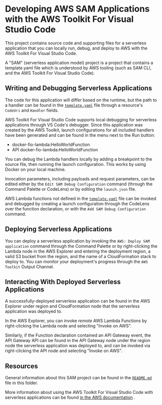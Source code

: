 # Developing AWS SAM Applications with the AWS Toolkit For Visual Studio Code

This project contains source code and supporting files for a serverless application that you can locally run, debug, and deploy to AWS with the AWS Toolkit For Visual Studio Code.

A "SAM" (serverless application model) project is a project that contains a template.yaml file which is understood by AWS tooling (such as SAM CLI, and the AWS Toolkit For Visual Studio Code).

## Writing and Debugging Serverless Applications

The code for this application will differ based on the runtime, but the path to a handler can be found in the [`template.yaml`](./template.yaml) file through a resource's `CodeUri` and `Handler` fields.

AWS Toolkit For Visual Studio Code supports local debugging for serverless applications through VS Code's debugger. Since this application was created by the AWS Toolkit, launch configurations for all included handlers have been generated and can be found in the menu next to the Run button:

* docker-fio-lambda:HelloWorldFunction
* API docker-fio-lambda:HelloWorldFunction

You can debug the Lambda handlers locally by adding a breakpoint to the source file, then running the launch configuration. This works by using Docker on your local machine.

Invocation parameters, including payloads and request parameters, can be edited either by the `Edit SAM Debug Configuration` command (through the Command Palette or CodeLens) or by editing the `launch.json` file.

AWS Lambda functions not defined in the [`template.yaml`](./template.yaml) file can be invoked and debugged by creating a launch configuration through the CodeLens over the function declaration, or with the `Add SAM Debug Configuration` command.

## Deploying Serverless Applications

You can deploy a serverless application by invoking the `AWS: Deploy SAM application` command through the Command Palette or by right-clicking the Lambda node in the AWS Explorer and entering the deployment region, a valid S3 bucket from the region, and the name of a CloudFormation stack to deploy to. You can monitor your deployment's progress through the `AWS Toolkit` Output Channel.

## Interacting With Deployed Serverless Applications

A successfully-deployed serverless application can be found in the AWS Explorer under region and CloudFormation node that the serverless application was deployed to.

In the AWS Explorer, you can invoke _remote_ AWS Lambda Functions by right-clicking the Lambda node and selecting "Invoke on AWS".

Similarly, if the Function declaration contained an API Gateway event, the API Gateway API can be found in the API Gateway node under the region node the serverless application was deployed to, and can be invoked via right-clicking the API node and selecting "Invoke on AWS".

## Resources

General information about this SAM project can be found in the [`README.md`](./README.md) file in this folder.

More information about using the AWS Toolkit For Visual Studio Code with serverless applications can be found [in the AWS documentation](https://docs.aws.amazon.com/toolkit-for-vscode/latest/userguide/serverless-apps.html) .
